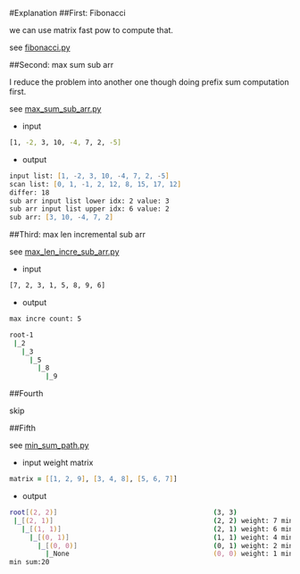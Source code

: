 #Explanation
##First: Fibonacci

we can use matrix fast pow to compute that.

see [fibonacci.py](fibonacci.py)

##Second: max sum sub arr

I reduce the problem into another one though doing prefix sum computation first.

see [max_sum_sub_arr.py](max_sum_sub_arr.py)

- input 

```zsh
[1, -2, 3, 10, -4, 7, 2, -5]
```

- output

```zsh
input list: [1, -2, 3, 10, -4, 7, 2, -5]
scan list: [0, 1, -1, 2, 12, 8, 15, 17, 12]
differ: 18
sub arr input list lower idx: 2 value: 3
sub arr input list upper idx: 6 value: 2
sub arr: [3, 10, -4, 7, 2]

```

##Third: max len incremental sub arr

see [max_len_incre_sub_arr.py](max_len_incre_sub_arr.py)

- input 

```zsh
[7, 2, 3, 1, 5, 8, 9, 6]
```

- output

```zsh
max incre count: 5 

root-1                                            
 |_2                                              
   |_3                                            
     |_5                                          
       |_8                                        
         |_9           

```

##Fourth

skip

##Fifth

see [min_sum_path.py](min_sum_path.py)

- input weight matrix

```zsh
matrix = [[1, 2, 9], [3, 4, 8], [5, 6, 7]]
```

- output

```zsh
root[(2, 2)]                                       (3, 3)
 |_[(2, 1)]                                        (2, 2) weight: 7 min sum: 20
   |_[(1, 1)]                                      (2, 1) weight: 6 min sum: 13
     |_[(0, 1)]                                    (1, 1) weight: 4 min sum: 7
       |_[(0, 0)]                                  (0, 1) weight: 2 min sum: 3
         |_None                                    (0, 0) weight: 1 min sum: 1
min sum:20

```